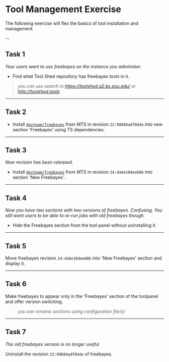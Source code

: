 # Tool Management Exercise
The following exercise will flex the basics of tool installation and management.

--
## Task 1
*Your users want to use freebayes on the instance you administer.*
* Find what Tool Shed repository has freebayes tools in it.

> *you can use search in https://toolshed.g2.bx.psu.edu/ or http://toolshed.tools*

---
## Task 2
* Install [`devteam/freebayes`](https://toolshed.g2.bx.psu.edu/view/devteam/freebayes/) from MTS in revision `22:99684adf84de` into new section 'Freebayes' using TS dependencies.

---
## Task 3
*New revision has been released.*

* Install [`devteam/freebayes`](https://toolshed.g2.bx.psu.edu/view/devteam/freebayes/) from MTS in revision `24:da6e10dee68b` into section 'New Freebayes'.

---
## Task 4
*Now you have two sections with two versions of freebayes. Confusing. You still want users to be able to re-run jobs with old freebayes though.*

* Hide the Freebayes section from the tool panel without uninstalling it.

---
## Task 5
Move freebayes revision `24:da6e10dee68b` into 'New Freebayes' section and display it.

---
## Task 6
Make freebayes to appear only in the 'Freebayes' section of the toolpanel
and offer version switching.

> *you can rename sections using configuration file(s)*

---
## Task 7
*The old freebayes version is no longer useful*

Uninstall the revision `22:99684adf84de` of freebayes.
